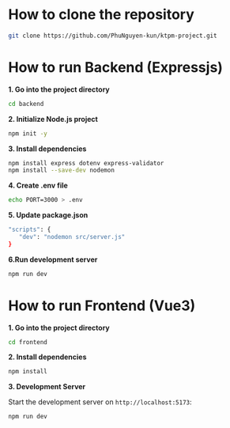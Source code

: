 # How to clone the repository

```bash
git clone https://github.com/PhuNguyen-kun/ktpm-project.git
```

# How to run Backend (Expressjs)

**1. Go into the project directory**

```bash
cd backend
```

**2. Initialize Node.js project**

```bash
npm init -y
```

**3. Install dependencies**

```bash
npm install express dotenv express-validator
npm install --save-dev nodemon
```

**4. Create .env file**

```bash
echo PORT=3000 > .env
```

**5. Update package.json**

```bash
"scripts": {
   "dev": "nodemon src/server.js"
}
```

**6.Run development server**

```bash
npm run dev
```

# How to run Frontend (Vue3)

**1. Go into the project directory**

```bash
cd frontend
```

**2. Install dependencies**

```bash
npm install
```

**3. Development Server**

Start the development server on `http://localhost:5173`:

```bash
npm run dev
```
